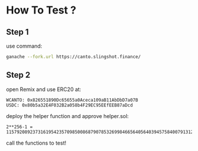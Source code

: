 # How To Test ?

## Step 1
use command:
```bash
ganache --fork.url https://canto.slingshot.finance/
```
## Step 2
open Remix and use ERC20 at:
```
WCANTO: 0x826551890Dc65655a0Aceca109aB11AbDbD7a07B
USDC: 0x80b5a32E4F032B2a058b4F29EC95EEfEEB87aDcd
```

deploy the helper function 
and approve helper.sol:

```
2**256-1 = 115792089237316195423570985008687907853269984665640564039457584007913129639935
```
call the functions to test!
